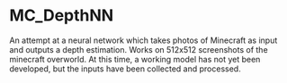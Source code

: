 # MC_DepthNN
An attempt at a neural network which takes photos of Minecraft as input and outputs a depth estimation. Works on 512x512 screenshots of the minecraft overworld. At this time, a working model has not yet been developed, but the inputs have been collected and processed. 
